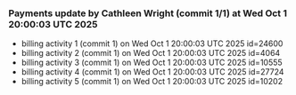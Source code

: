 
### Payments update by Cathleen Wright (commit 1/1) at Wed Oct  1 20:00:03 UTC 2025
- billing activity 1 (commit 1) on Wed Oct  1 20:00:03 UTC 2025 id=24600
- billing activity 2 (commit 1) on Wed Oct  1 20:00:03 UTC 2025 id=4064
- billing activity 3 (commit 1) on Wed Oct  1 20:00:03 UTC 2025 id=10555
- billing activity 4 (commit 1) on Wed Oct  1 20:00:03 UTC 2025 id=27724
- billing activity 5 (commit 1) on Wed Oct  1 20:00:03 UTC 2025 id=10202

